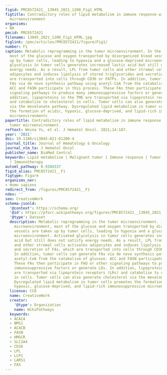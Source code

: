 ```yaml
---
figid: PMC8572421__13045_2021_1200_Fig1_HTML
figtitle: Contradictory roles of lipid metabolism in immune response within the tumor
  microenvironment
organisms:
- NA
pmcid: PMC8572421
filename: 13045_2021_1200_Fig1_HTML.jpg
figlink: /pmc/articles/PMC8572421/figure/Fig1/
number: F1
caption: Metabolic reprogramming in the tumor microenvironment. In the tumor microenvironment,
  most of the glucose and oxygen transported by disorganized blood vessels are taken
  up by tumor cells, leading to hypoxia and a glucose-deprived microenvironment. Activated
  glycolysis in tumor cells generates increased lactic acid but still does not satisfy
  energy needs. As a result, LPL from tumor cells and other stromal cells activates
  adipocytes and induces lipolysis of stored triglycerides and secretion of FAs, which
  are transported into cells through CD36 or FATPs. In addition, tumor cells can generate
  FAs via de novo synthesis pathway using acetyl-CoA from the catabolism of glucose.
  ACC and FASN participate in this process. These FAs then participate in FAO or other
  signaling pathways to produce many immunosuppressive factors or generate LDs. In
  addition, lipoproteins in the TME are transported via lipoprotein receptors (LRs)
  and catabolize to cholesterol in cells. Tumor cells can also generate cholesterol
  via the mevalonate pathway. Dysregulated lipid metabolism in tumor cells promotes
  the formation of acidic, hypoxic, glucose-deprived, and lipid-rich immunosuppressive
  microenvironments
papertitle: Contradictory roles of lipid metabolism in immune response within the
  tumor microenvironment.
reftext: Weina Yu, et al. J Hematol Oncol. 2021;14:187.
year: '2021'
doi: 10.1186/s13045-021-01200-4
journal_title: Journal of Hematology & Oncology
journal_nlm_ta: J Hematol Oncol
publisher_name: BioMed Central
keywords: Lipid metabolism | Malignant tumor | Immune response | Tumor microenvironment
  | Immunotherapy
automl_pathway: 0.9384337
figid_alias: PMC8572421__F1
figtype: Figure
organisms_ner:
- Homo sapiens
redirect_from: /figures/PMC8572421__F1
ndex: ''
seo: CreativeWork
schema-jsonld:
  '@context': https://schema.org/
  '@id': https://pfocr.wikipathways.org/figures/PMC8572421__13045_2021_1200_Fig1_HTML.html
  '@type': Dataset
  description: Metabolic reprogramming in the tumor microenvironment. In the tumor
    microenvironment, most of the glucose and oxygen transported by disorganized blood
    vessels are taken up by tumor cells, leading to hypoxia and a glucose-deprived
    microenvironment. Activated glycolysis in tumor cells generates increased lactic
    acid but still does not satisfy energy needs. As a result, LPL from tumor cells
    and other stromal cells activates adipocytes and induces lipolysis of stored triglycerides
    and secretion of FAs, which are transported into cells through CD36 or FATPs.
    In addition, tumor cells can generate FAs via de novo synthesis pathway using
    acetyl-CoA from the catabolism of glucose. ACC and FASN participate in this process.
    These FAs then participate in FAO or other signaling pathways to produce many
    immunosuppressive factors or generate LDs. In addition, lipoproteins in the TME
    are transported via lipoprotein receptors (LRs) and catabolize to cholesterol
    in cells. Tumor cells can also generate cholesterol via the mevalonate pathway.
    Dysregulated lipid metabolism in tumor cells promotes the formation of acidic,
    hypoxic, glucose-deprived, and lipid-rich immunosuppressive microenvironments
  license: CC0
  name: CreativeWork
  creator:
    '@type': Organization
    name: WikiPathways
  keywords:
  - ACACA
  - BMS1
  - ACACB
  - FASN
  - HMGCR
  - SLC2A4
  - CD36
  - LPL
  - LCP1
  - LARS1
  - FAS
---
```

